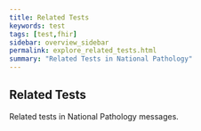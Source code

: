 ```yaml
---
title: Related Tests
keywords: test
tags: [test,fhir]
sidebar: overview_sidebar
permalink: explore_related_tests.html
summary: "Related Tests in National Pathology"
---
```


## Related Tests ##

Related tests in National Pathology messages.